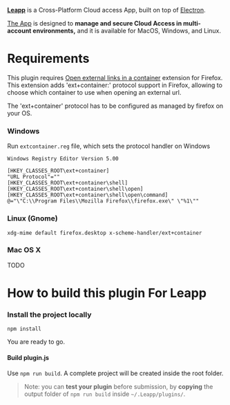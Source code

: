 [**Leapp**](https://github.com/noovolari/leapp) is a Cross-Platform Cloud access App, built on top of [Electron](https://github.com/electron/electron).

[The App](https://github.com/noovolari/leapp) is designed to **manage and secure Cloud Access in multi-account environments,** and it is available for MacOS, Windows, and Linux.

# Requirements
This plugin requires [Open external links in a container](https://addons.mozilla.org/en-US/firefox/addon/open-url-in-container/) extension for Firefox.
This extension adds 'ext+container:' protocol support in Firefox, allowing to choose which container to use when opening an external url.

The 'ext+container' protocol has to be configured as managed by firefox on your OS.
### Windows
Run ```extcontainer.reg``` file, which sets the protocol handler on Windows
```
Windows Registry Editor Version 5.00

[HKEY_CLASSES_ROOT\ext+container]
"URL Protocol"=""
[HKEY_CLASSES_ROOT\ext+container\shell]
[HKEY_CLASSES_ROOT\ext+container\shell\open]
[HKEY_CLASSES_ROOT\ext+container\shell\open\command] 
@="\"C:\\Program Files\\Mozilla Firefox\\firefox.exe\" \"%1\""
```

### Linux (Gnome)
```
xdg-mime default firefox.desktop x-scheme-handler/ext+container
```

### Mac OS X
TODO

# How to build this plugin For Leapp

### Install the project locally

```npm install```

You are ready to go.

#### Build plugin.js

Use `npm run build`. A complete project will be created inside the root folder. 

> Note: you can **test your plugin** before submission, by **copying** the output folder of `npm run build` inside `~/.Leapp/plugins/`.

